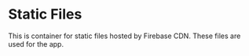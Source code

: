 # Static Files

This is container for static files hosted by Firebase CDN. These files are used for the app.

